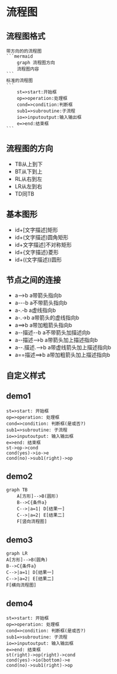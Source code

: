 # 流程图

## 流程图格式

```
带方向的的流程图
​```mermaid
	graph 流程图方向
	流程图内容
​```
标准的流程图
​```
	st=>start:开始框
	op=>operation:处理框
	cond=>condition:判断框
	sub1=>subroutine:子流程
	io=>inputoutput:输入输出框
	e=>end:结束框
​```
```

## 流程图的方向

- TB从上到下
- BT从下到上
- RL从右到左
- LR从左到右
- TD同TB

## 基本图形

+ id+[文字描述]矩形
+ id+(文字描述)圆角矩形
+ id+文字描述]不对称矩形
+ id+{文字描述}菱形
+ id+((文字描述))圆形

## 节点之间的连接

* a-->b a带箭头指向b
* a---b a不带箭头指向b
* a-.-b a虚线指向b
* a-.->b a带箭头的虚线指向b
* a==>b a带加粗箭头指向b
* a--描述--b a不带箭头加描述向b
* a--描述-->b a带箭头加上描述指向b
* a--.描述.-->b a带虚线箭头加上描述指向b
* a==描述==>b a带加粗箭头加上描述指向b

## 自定义样式



## demo1

```flow
st=>start: 开始框
op=>operation: 处理框
cond=>condition: 判断框(是或否?)
sub1=>subroutine: 子流程
io=>inputoutput: 输入输出框
e=>end: 结束框
st->op->cond
cond(yes)->io->e
cond(no)->sub1(right)->op
```



## demo2

``` mermaid
graph TB
	A[方形]-->B(圆形)
	B-->C{条件a}
	C-->|a=1| D[结果一]
	C-->|a=2| E[结果二]
	F[竖向流程图]
```

## demo3

``` mermaid
graph LR
A[方形]-->B(圆角)
B-->C{条件a}
C-->|a=1| D[结果一]
C-->|a=2| E[结果二]
F[横向流程图]
```



## demo4

``` flow
st=>start: 开始框
op=>operation: 处理框
cond=>condition: 判断框(是或否?)
sub1=>subroutine: 子流程
io=>inputoutput: 输入输出框
e=>end: 结束框
st(right)->op(right)->cond
cond(yes)->io(bottom)->e
cond(no)->sub1(right)->op
```

